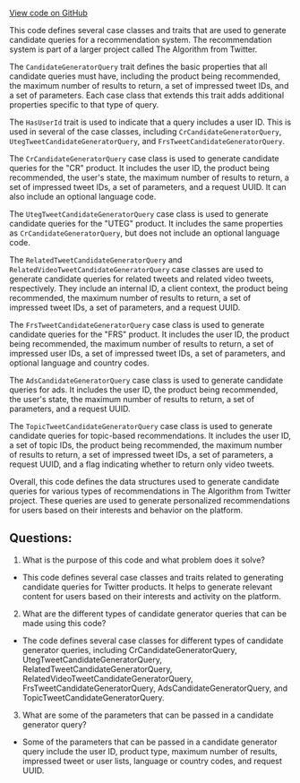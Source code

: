 [View code on GitHub](https://github.com/misbahsy/the-algorithm/cr-mixer/server/src/main/scala/com/twitter/cr_mixer/model/CandidateGeneratorQuery.scala)

This code defines several case classes and traits that are used to generate candidate queries for a recommendation system. The recommendation system is part of a larger project called The Algorithm from Twitter. 

The `CandidateGeneratorQuery` trait defines the basic properties that all candidate queries must have, including the product being recommended, the maximum number of results to return, a set of impressed tweet IDs, and a set of parameters. Each case class that extends this trait adds additional properties specific to that type of query. 

The `HasUserId` trait is used to indicate that a query includes a user ID. This is used in several of the case classes, including `CrCandidateGeneratorQuery`, `UtegTweetCandidateGeneratorQuery`, and `FrsTweetCandidateGeneratorQuery`. 

The `CrCandidateGeneratorQuery` case class is used to generate candidate queries for the "CR" product. It includes the user ID, the product being recommended, the user's state, the maximum number of results to return, a set of impressed tweet IDs, a set of parameters, and a request UUID. It can also include an optional language code. 

The `UtegTweetCandidateGeneratorQuery` case class is used to generate candidate queries for the "UTEG" product. It includes the same properties as `CrCandidateGeneratorQuery`, but does not include an optional language code. 

The `RelatedTweetCandidateGeneratorQuery` and `RelatedVideoTweetCandidateGeneratorQuery` case classes are used to generate candidate queries for related tweets and related video tweets, respectively. They include an internal ID, a client context, the product being recommended, the maximum number of results to return, a set of impressed tweet IDs, a set of parameters, and a request UUID. 

The `FrsTweetCandidateGeneratorQuery` case class is used to generate candidate queries for the "FRS" product. It includes the user ID, the product being recommended, the maximum number of results to return, a set of impressed user IDs, a set of impressed tweet IDs, a set of parameters, and optional language and country codes. 

The `AdsCandidateGeneratorQuery` case class is used to generate candidate queries for ads. It includes the user ID, the product being recommended, the user's state, the maximum number of results to return, a set of parameters, and a request UUID. 

The `TopicTweetCandidateGeneratorQuery` case class is used to generate candidate queries for topic-based recommendations. It includes the user ID, a set of topic IDs, the product being recommended, the maximum number of results to return, a set of impressed tweet IDs, a set of parameters, a request UUID, and a flag indicating whether to return only video tweets. 

Overall, this code defines the data structures used to generate candidate queries for various types of recommendations in The Algorithm from Twitter project. These queries are used to generate personalized recommendations for users based on their interests and behavior on the platform.
## Questions: 
 1. What is the purpose of this code and what problem does it solve?
- This code defines several case classes and traits related to generating candidate queries for Twitter products. It helps to generate relevant content for users based on their interests and activity on the platform.

2. What are the different types of candidate generator queries that can be made using this code?
- The code defines several case classes for different types of candidate generator queries, including CrCandidateGeneratorQuery, UtegTweetCandidateGeneratorQuery, RelatedTweetCandidateGeneratorQuery, RelatedVideoTweetCandidateGeneratorQuery, FrsTweetCandidateGeneratorQuery, AdsCandidateGeneratorQuery, and TopicTweetCandidateGeneratorQuery.

3. What are some of the parameters that can be passed in a candidate generator query?
- Some of the parameters that can be passed in a candidate generator query include the user ID, product type, maximum number of results, impressed tweet or user lists, language or country codes, and request UUID.